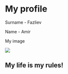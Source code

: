 # My profile

Surname - Fazliev

Name - Amir

My image

![](https://images.squarespace-cdn.com/content/51b3dc8ee4b051b96ceb10de/1498669155047-R3XX1F75TV3ZJFGF4P1O/some-cool-thor-ragnarok-concept-art-has-surfaced-featuring-gladiator-thor-social.jpg?format=1500w&content-type=image%2Fjpeg)

## My life is my rules!
